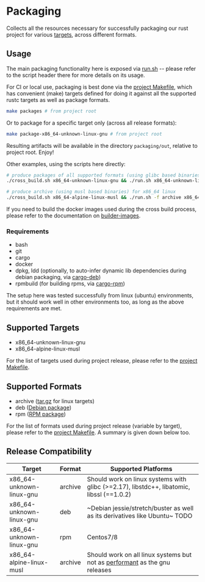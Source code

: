 # Packaging

Collects all the resources necessary for successfully packaging our rust project for various [targets](https://doc.rust-lang.org/rustc/targets/built-in.html), across different formats.

## Usage

The main packaging functionality here is exposed via [run.sh](run.sh) -- please refer to the script header there for more details on its usage.

For CI or local use, packaging is best done via the [project Makefile](../Makefile), which has convenient (make) targets defined for doing it against all the supported rustc targets as well as package formats.

```bash
make packages # from project root
```

Or to package for a specific target only (across all release formats):

```bash
make package-x86_64-unknown-linux-gnu # from project root
```

Resulting artifacts will be available in the directory `packaging/out`, relative to project root. Enjoy!

Other examples, using the scripts here directly:

```bash
# produce packages of all supported formats (using glibc based binaries) for x86_64 linux
./cross_build.sh x86_64-unknown-linux-gnu && ./run.sh x86_64-unknown-linux-gnu

# produce archive (using musl based binaries) for x86_64 linux
./cross_build.sh x86_64-alpine-linux-musl && ./run.sh -f archive x86_64-alpine-linux-musl
```

If you need to build the docker images used during the cross build process, please refer to the documentation on [builder-images](./builder-images).

### Requirements

* bash
* git
* cargo
* docker
* dpkg, ldd (optionally, to auto-infer dynamic lib dependencies during debian packaging, via [cargo-deb](https://github.com/mmstick/cargo-deb#installation))
* rpmbuild (for building rpms, via [cargo-rpm](https://github.com/iqlusioninc/cargo-rpm.git))

The setup here was tested successfully from linux (ubuntu) environments, but it should work well in other environments too, as long as the above requirements are met.

## Supported Targets

* x86_64-unknown-linux-gnu
* x86_64-alpine-linux-musl

For the list of targets used during project release, please refer to the [project Makefile](../Makefile).

## Supported Formats

* archive ([tar.gz](https://en.wikipedia.org/wiki/Tar_(computing)) for linux targets)
* deb ([Debian package](https://www.debian.org/doc/debian-policy/ch-binary.html))
* rpm ([RPM package](https://rpm.org/))

For the list of formats used during project release (variable by target), please refer to the [project Makefile](../Makefile). A summary is given down below too.

## Release Compatibility

| Target | Format | Supported Platforms |
| -------| -------| --------------------|
| x86_64-unknown-linux-gnu | archive | Should work on linux systems with glibc (>=2.17), libstdc++, libatomic, libssl (==1.0.2) |
| x86_64-unknown-linux-gnu | deb | ~Debian jessie/stretch/buster as well as its derivatives like Ubuntu~ TODO |
| x86_64-unknown-linux-gnu | rpm | Centos7/8 |
| x86_64-alpine-linux-musl | archive | Should work on all linux systems but not as [performant](https://github.com/wayfair-tremor/tremor-runtime/issues/377) as the gnu releases |

